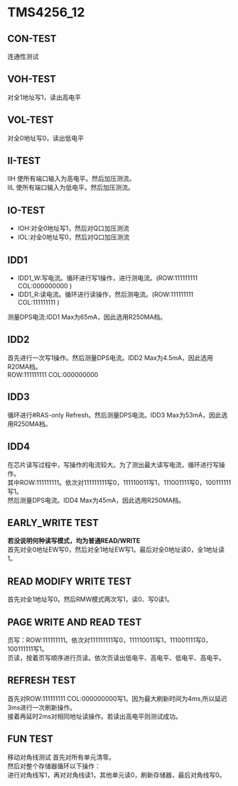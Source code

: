 # TMS4256_12

## CON-TEST 

连通性测试

## VOH-TEST 


对全1地址写1，读出高电平

## VOL-TEST 


对全0地址写0，读出低电平

## II-TEST


IIH 使所有端口输入为高电平。然后加压测流。  
IIL 使所有端口输入为低电平。然后加压测流。

## IO-TEST


- IOH:对全0地址写1，然后对Q口加压测流  
- IOL:对全0地址写0，然后对Q口加压测流

## IDD1

- IDD1_W:写电流。循环进行写1操作，进行测电流。(ROW:111111111 COL:000000000 )
- IDD1_R:读电流。循环进行读操作，然后测电流。(ROW:111111111 COL:111111111 )  
 
测量DPS电流:IDD1 Max为65mA，因此选用R250MA档。  

## IDD2


首先进行一次写1操作。然后测量DPS电流。IDD2 Max为4.5mA，因此选用R20MA档。  
ROW:111111111 COL:000000000

## IDD3


循环进行#RAS-only Refresh。然后测量DPS电流。IDD3 Max为53mA，因此选用R250MA档。

## IDD4


在芯片读写过程中，写操作的电流较大。为了测出最大读写电流，循环进行写操作。  
其中ROW:111111111。依次对111111111写0，111110011写1，111001111写0，100111111写1。  
然后测量DPS电流。IDD4 Max为45mA，因此选用R250MA档。

## EARLY_WRITE TEST  


**若没说明何种读写模式，均为普通READ/WRITE**  
首先对全0地址EW写0，然后对全1地址EW写1。最后对全0地址读0，全1地址读1。

## READ MODIFY WRITE TEST


首先对全1地址写0。然后RMW模式两次写1，读0、写0读1。

## PAGE WRITE AND READ TEST


页写：ROW:111111111。依次对111111111写0，111110011写1，111001111写0，100111111写1。  
页读，按着页写顺序进行页读。依次页读出低电平、高电平、低电平、高电平。

## REFRESH TEST

首先对ROW:111111111 COL:000000000写1。因为最大刷新时间为4ms,所以延迟3ms进行一次刷新操作。  
接着再延时2ms对相同地址读操作。若读出高电平则测试成功。

## FUN TEST


移动对角线测试
首先对所有单元清零。  
然后对整个存储器循环以下操作：  
进行对角线写1，再对对角线读1，其他单元读0，刷新存储器，最后对角线写0。

